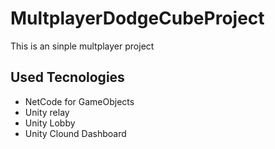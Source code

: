 # MultplayerDodgeCubeProject
This is an sinple multplayer project
## Used Tecnologies ##
- NetCode for GameObjects 
- Unity relay 
- Unity Lobby
- Unity Clound Dashboard
